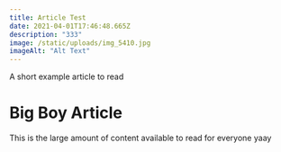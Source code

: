 ```yaml
---
title: Article Test
date: 2021-04-01T17:46:48.665Z
description: "333"
image: /static/uploads/img_5410.jpg
imageAlt: "Alt Text"
---
```


A short example article to read

<!--more-->

# Big Boy Article
This is the large amount of content available to read for everyone yaay

